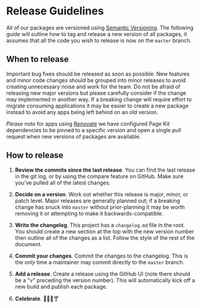 # Release Guidelines

All of our packages are versioned using [Semantic Versioning]. The following guide will outline how to tag and release a new version of all packages, it assumes that all the code you wish to release is now on the `master` branch.


## When to release

Important bug fixes should be released as soon as possible. New features and minor code changes should be grouped into minor releases to avoid creating unnecessary noise and work for the team. Do not be afraid of releasing new major versions but please carefully consider if the change may implemented in another way. If a breaking change will require effort to migrate consuming applications it may be easier to create a new package instead to avoid any apps being left behind on an old version.

_Please note_ for apps using [Renovate] we have configured Page Kit dependencies to be pinned to a specific version and open a single pull request when new versions of packages are available.

[Renovate]: https://renovatebot.com/


## How to release

  1. **Review the commits since the last release**. You can find the last release in the git log, or by using the compare feature on GitHub. Make sure you've pulled all of the latest changes.

  2. **Decide on a version**. Work out whether this release is major, minor, or patch level. Major releases are generally planned out; if a breaking change has snuck into `master` without prior-planning it may be worth removing it or attempting to make it backwards-compatible.

  3. **Write the changelog**. This project has a `changelog.md` file in the root. You should create a new section at the top with the new version number then outline all of the changes as a list. Follow the style of the rest of the document.

  4. **Commit your changes**. Commit the changes to the changelog. This is the _only_ time a maintainer may commit directly to the `master` branch.

  5. **Add a release**. Create a release using the GitHub UI (note there should be a "v" preceding the version number). This will automatically kick off a new build and publish each package.

  6. **Celebrate**. :tada::beer::cake::cocktail:

[semantic versioning]: http://semver.org/
